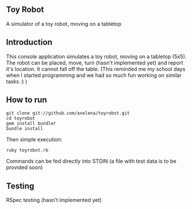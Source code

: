 ## Toy Robot

A simulator of a toy robot, moving on a tabletop

## Introduction

This console application simulates a toy robot, moving on a tabletop (5x5). The robot can be placed, move, turn (hasn't implemented yet) and report it's location. It cannot fall off the table.
(This reminded me my school days when I started programming and we had so much fun working on similar tasks :) )

## How to run 

    git clone git://github.com/axelena/toyrobot.git
    cd toyrobot
    gem install bundler
    bundle install

 Then simple execution:

    ruby toyrobot.rb

Commands can be fed directly into STDIN 
 (a file with test data is to be provided soon)

## Testing

RSpec testing (hasn't implemented yet)




